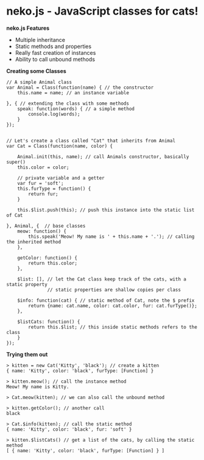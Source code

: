 neko.js - JavaScript classes for cats!
======================================

**neko.js Features**

 - Multiple inheritance
 - Static methods and properties
 - Really fast creation of instances
 - Ability to call unbound methods


**Creating some Classes**

    // A simple Animal class
    var Animal = Class(function(name) { // the constructor
        this.name = name; // an instance variable

    }, { // extending the class with some methods
        speak: function(words) { // a simple method
            console.log(words);    
        }
    });
    
    
    // Let's create a class called "Cat" that inherits from Animal
    var Cat = Class(function(name, color) {
        
        Animal.init(this, name); // call Animals constructor, basically super()
        this.color = color;
        
        // private variable and a getter
        var fur = 'soft';
        this.furType = function() {
            return fur;
        }
        
        this.$list.push(this); // push this instance into the static list of Cat
    
    }, Animal, {  // base classes
        meow: function() {
            this.speak('Meow! My name is ' + this.name + '.'); // calling the inherited method
        },
        
        getColor: function() {
            return this.color;
        },
        
        $list: [], // let the Cat class keep track of the cats, with a static property
                   // static properties are shallow copies per class
        
        $info: function(cat) { // static method of Cat, note the $ prefix
            return {name: cat.name, color: cat.color, fur: cat.furType()};
        },
        
        $listCats: function() {
            return this.$list; // this inside static methods refers to the class
        }
    });


**Trying them out**

    > kitten = new Cat('Kitty', 'black'); // create a kitten
    { name: 'Kitty', color: 'black', furType: [Function] }

    > kitten.meow(); // call the instance method
    Meow! My name is Kitty.

    > Cat.meow(kitten); // we can also call the unbound method

    > kitten.getColor(); // another call
    black

    > Cat.$info(kitten); // call the static method
    { name: 'Kitty', color: 'black', fur: 'soft' }

    > kitten.$listCats() // get a list of the cats, by calling the static method
    [ { name: 'Kitty', color: 'black', furType: [Function] } ]


